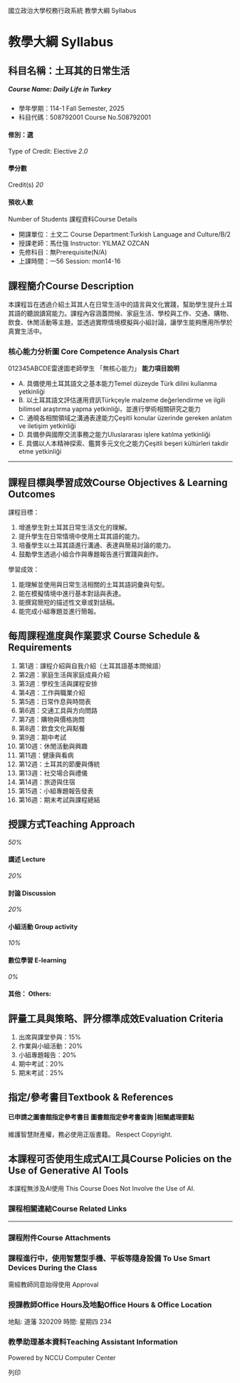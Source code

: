 國立政治大學校務行政系統 教學大綱 Syllabus
# 教學大綱 Syllabus
##  科目名稱：土耳其的日常生活
#####  Course Name: Daily Life in Turkey
  * 學年學期：114-1 Fall Semester, 2025 
  * 科目代碼：508792001 Course No.508792001


#### 修別：選
Type of Credit: Elective 
_2.0_
#### 學分數
Credit(s)
_20_
#### 預收人數
Number of Students
課程資料Course Details
  * 開課單位：土文二 Course Department:Turkish Language and Culture/B/2 
  * 授課老師：馬仕強 Instructor: YILMAZ OZCAN 
  * 先修科目：無Prerequisite(N/A)
  * 上課時間：一56 Session: mon14-16


##  課程簡介Course Description
本課程旨在透過介紹土耳其人在日常生活中的語言與文化實踐，幫助學生提升土耳其語的聽說讀寫能力。課程內容涵蓋問候、家庭生活、學校與工作、交通、購物、飲食、休閒活動等主題，並透過實際情境模擬與小組討論，讓學生能夠應用所學於真實生活中。
###  核心能力分析圖 Core Competence Analysis Chart
012345ABCDE雷達圖老師學生
「無核心能力」 
**能力項目說明**
  * A. 具備使用土耳其語文之基本能力Temel düzeyde Türk dilini kullanma yetkinliği
  * B. 以土耳其語文評估運用資訊Türkçeyle malzeme değerlendirme ve ilgili bilimsel araştırma yapma yetkinliği，並進行學術相關研究之能力
  * C. 通曉各相關領域之溝通表達能力Çeşitli konular üzerinde gereken anlatım ve iletişim yetkinliği
  * D. 具備參與國際交流事務之能力Uluslararası işlere katılma yetkinliği
  * E. 具備以人本精神探索、鑑賞多元文化之能力Çeşitli beşeri kültürleri takdir etme yetkinliği


* * *
##  課程目標與學習成效Course Objectives & Learning Outcomes 
課程目標：  
1. 增進學生對土耳其日常生活文化的理解。  
2. 提升學生在日常情境中使用土耳其語的能力。  
3. 培養學生以土耳其語進行溝通、表達與簡易討論的能力。  
4. 鼓勵學生透過小組合作與專題報告進行實踐與創作。  
  
學習成效：  
1. 能理解並使用與日常生活相關的土耳其語詞彙與句型。  
2. 能在模擬情境中進行基本對話與表達。  
3. 能撰寫簡短的描述性文章或對話稿。  
4. 能完成小組專題並進行簡報。
##  每周課程進度與作業要求 Course Schedule & Requirements
  1. 第1週：課程介紹與自我介紹（土耳其語基本問候語）
  2. 第2週：家庭生活與家庭成員介紹
  3. 第3週：學校生活與課程安排
  4. 第4週：工作與職業介紹
  5. 第5週：日常作息與時間表
  6. 第6週：交通工具與方向問路
  7. 第7週：購物與價格詢問
  8. 第8週：飲食文化與點餐
  9. 第9週：期中考試
  10. 第10週：休閒活動與興趣
  11. 第11週：健康與看病
  12. 第12週：土耳其的節慶與傳統
  13. 第13週：社交場合與禮儀
  14. 第14週：旅遊與住宿
  15. 第15週：小組專題報告發表
  16. 第16週：期末考試與課程總結


##  授課方式Teaching Approach
_50%_
####  講述 Lecture
_20%_
####  討論 Discussion
_20%_
####  小組活動 Group activity
_10%_
####  數位學習 E-learning
_0%_
####  其他： Others:
##  評量工具與策略、評分標準成效Evaluation Criteria
1. 出席與課堂參與：15%  
2. 作業與小組活動：20%  
3. 小組專題報告：20%  
4. 期中考試：20%  
5. 期末考試：25%
##  指定/參考書目Textbook & References
####  已申請之圖書館指定參考書目  圖書館指定參考書查詢 |相關處理要點
維護智慧財產權，務必使用正版書籍。 Respect Copyright.
##  本課程可否使用生成式AI工具Course Policies on the Use of Generative AI Tools
本課程無涉及AI使用 This Course Does Not Involve the Use of AI.
###  課程相關連結Course Related Links
* * *
###  課程附件Course Attachments
###  課程進行中，使用智慧型手機、平板等隨身設備 To Use Smart Devices During the Class
需經教師同意始得使用  Approval
###  授課教師Office Hours及地點Office Hours & Office Location
地點: 道藩 320209
時間: 星期四 234
###  教學助理基本資料Teaching Assistant Information
Powered by NCCU Computer Center
  
列印
